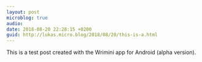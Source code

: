```yaml
---
layout: post
microblog: true
audio: 
date: 2018-08-20 22:28:15 +0200
guid: http://lukas.micro.blog/2018/08/20/this-is-a.html
---
```

This is a test post created with the Wrimini app for Android (alpha version).
